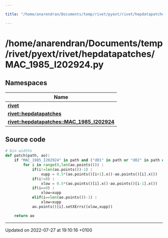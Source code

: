 ```yaml
---

title: "/home/anarendran/Documents/temp/rivet/pyext/rivet/hepdatapatches/MAC_1985_I202924.py"

---
```


# /home/anarendran/Documents/temp/rivet/pyext/rivet/hepdatapatches/MAC_1985_I202924.py



## Namespaces

| Name           |
| -------------- |
| **[rivet](http://example.org/namespaces/namespacerivet/)**  |
| **[rivet::hepdatapatches](http://example.org/namespaces/namespacerivet_1_1hepdatapatches/)**  |
| **[rivet::hepdatapatches::MAC_1985_I202924](http://example.org/namespaces/namespacerivet_1_1hepdatapatches_1_1mac__1985__i202924/)**  |




## Source code

```python
# bin widths
def patch(path, ao):
    if "MAC_1985_I202924" in path and ("d01" in path or "d02" in path or "d03" in path) :
        for i in range(0,len(ao.points())) :
            if(i!=len(ao.points())-1) :
                xupp = 0.5*(ao.points()[i+1].x()-ao.points()[i].x())
            if(i!=0) :
                xlow = 0.5*(ao.points()[i].x()-ao.points()[i-1].x())
            if(i==0) :
                xlow=xupp
            elif(i==len(ao.points())-1) :
                xlow=xupp
            ao.points()[i].setXErrs((xlow,xupp))

    return ao   
```


-------------------------------

Updated on 2022-07-27 at 19:10:16 +0100
